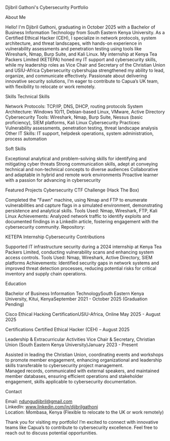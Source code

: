 Djibril Gathoni's Cybersecurity Portfolio

About Me

Hello! I'm Djibril Gathoni, graduating in October 2025 with a Bachelor of Business Information Technology from South Eastern Kenya University. As a Certified Ethical Hacker (CEH), I specialize in network protocols, system architecture, and threat landscapes, with hands-on experience in vulnerability assessments and penetration testing using tools like Wireshark, Nmap, Burp Suite, and Kali Linux. My internship at Kenya Tea Packers Limited (KETEPA) honed my IT support and cybersecurity skills, while my leadership roles as Vice Chair and Secretary of the Christian Union and USIU-Africa Cybersecurity cybershujaa strengthened my ability to lead, organize, and communicate effectively. Passionate about delivering innovative security solutions, I’m eager to contribute to Capua’s UK team, with flexibility to relocate or work remotely.

Skills
Technical Skills

Network Protocols: TCP/IP, DNS, DHCP, routing protocols
System Architecture: Windows 10/11, Debian-based Linux, VMware, Active Directory
Cybersecurity Tools: Wireshark, Nmap, Burp Suite, Nessus (basic proficiency), SIEM platforms, Kali Linux
Cybersecurity Practices: Vulnerability assessments, penetration testing, threat landscape analysis
Other IT Skills: IT support, helpdesk operations, system administration, process automation

Soft Skills

Exceptional analytical and problem-solving skills for identifying and mitigating cyber threats
Strong communication skills, adept at conveying technical and non-technical concepts to diverse audiences
Collaborative and adaptable in hybrid and remote work environments
Proactive learner with a passion for advancing in cybersecurity

Featured Projects
Cybersecurity CTF Challenge (Hack The Box)

Completed the "Fawn" machine, using Nmap and FTP to enumerate vulnerabilities and capture flags in a simulated environment, demonstrating persistence and analytical skills.
Tools Used: Nmap, Wireshark, FTP, Kali Linux
Achievements: Analyzed network traffic to identify exploits and documented findings in a LinkedIn article, fostering engagement with the cybersecurity community.
Repository: 

KETEPA Internship Cybersecurity Contributions

Supported IT infrastructure security during a 2024 internship at Kenya Tea Packers Limited, conducting vulnerability scans and enhancing system access controls.
Tools Used: Nmap, Wireshark, Active Directory, SIEM platforms
Achievements: Identified security gaps in network systems and improved threat detection processes, reducing potential risks for critical inventory and supply chain operations.

Education

Bachelor of Business Information TechnologySouth Eastern Kenya University, Kitui, KenyaSeptember 2021 - October 2025 (Graduation Pending)

Cisco Ethical Hacking CertificationUSIU-Africa, Online May 2025 - August 2025

Certifications
Certified Ethical Hacker (CEH) – August 2025

Leadership & Extracurricular Activities
Vice Chair & Secretary, Christian Union (South Eastern Kenya University)January 2023 - Present  

Assisted in leading the Christian Union, coordinating events and workshops to promote member engagement, enhancing organizational and leadership skills transferable to cybersecurity project management.  
Managed records, communicated with external speakers, and maintained member databases, ensuring efficient operations and stakeholder engagement, skills applicable to cybersecurity documentation.


Contact

Email: ndungudjibril@gmail.com  
LinkedIn: www.linkedin.com/in/djibrilgathoni  
Location: Mombasa, Kenya (Flexible to relocate to the UK or work remotely)


Thank you for visiting my portfolio! I’m excited to connect with innovative teams like Capua’s to contribute to cybersecurity excellence. Feel free to reach out to discuss potential opportunities.

